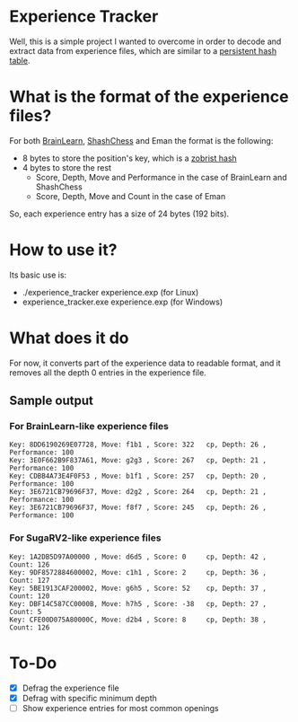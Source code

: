 # Experience Tracker

Well, this is a simple project I wanted to overcome in order to decode and extract data from experience files, which are similar to a
[persistent hash table](https://www.chessprogramming.org/Persistent_Hash_Table).

# What is the format of the experience files?

For both [BrainLearn](https://github.com/amchess/BrainLearn), [ShashChess](https://github.com/amchess/ShashChess) and Eman the format is the following:

- 8 bytes to store the position's key, which is a [zobrist hash](https://www.chessprogramming.org/Zobrist_Hashing)
- 4 bytes to store the rest
  - Score, Depth, Move and Performance in the case of BrainLearn and ShashChess
  - Score, Depth, Move and Count in the case of Eman

So, each experience entry has a size of 24 bytes (192 bits).

# How to use it?

Its basic use is:

- ./experience_tracker experience.exp (for Linux)
- experience_tracker.exe experience.exp (for Windows)

# What does it do

For now, it converts part of the experience data to readable format, and it removes all the depth 0 entries in the experience file.

## Sample output

### For BrainLearn-like experience files

```
Key: 8DD6190269E07728, Move: f1b1 , Score: 322   cp, Depth: 26 , Performance: 100
Key: 3E0F662B9F837A61, Move: g2g3 , Score: 267   cp, Depth: 21 , Performance: 100
Key: CDBB4A73E4F0F53 , Move: b1f1 , Score: 257   cp, Depth: 20 , Performance: 100
Key: 3E6721CB79696F37, Move: d2g2 , Score: 264   cp, Depth: 21 , Performance: 100
Key: 3E6721CB79696F37, Move: f8f7 , Score: 245   cp, Depth: 26 , Performance: 100
```

### For SugaRV2-like experience files

```
Key: 1A2DB5D97A00000 , Move: d6d5 , Score: 0     cp, Depth: 42 , Count: 126
Key: 9DF8572884600002, Move: c1h1 , Score: 2     cp, Depth: 36 , Count: 127
Key: 5BE1913CAF200002, Move: g6h5 , Score: 52    cp, Depth: 37 , Count: 120
Key: DBF14C587CC0000B, Move: h7h5 , Score: -38   cp, Depth: 27 , Count: 5
Key: CFE00D075A80000C, Move: d2b4 , Score: 8     cp, Depth: 38 , Count: 126
```

# To-Do

- [x] Defrag the experience file
- [X] Defrag with specific minimum depth
- [ ] Show experience entries for most common openings
